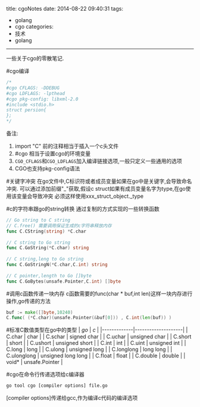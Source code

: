 title: cgoNotes
date: 2014-08-22 09:40:31
tags: 
- golang
- cgo
categories: 
- 技术
- golang
---

一些关于cgo的零散笔记.

<!-- more -->

#cgo编译
```go
/*
#cgo CFLAGS: -DDEBUG
#cgo LDFLAGS: -lpthead
#cgo pkg-config: libxml-2.0
#include <stdio.h>
struct persion{
};
*/
```
备注:

1. import "C" 前的注释相当于插入一个c头文件
2. \#cgo 相当于设置cgo的环境变量
3. `CGO_CFLAGS`和`CGO_LDFLAGS`加入编译链接选项,一般只定义一些通用的选项
4. CGO也支持pkg-config语法

#关键字冲突
在go文件中,C标识符或者成员变量如果在go中是关键字,会导致命名冲突.
可以通过添加前缀"_"获取,假设c struct如果有成员变量名字为type,在go使用该变量会导致冲突
必须这样使用xxx_struct_object._type

#c的字符串跟go的string转换
通过复制的方式实现的一些转换函数
```go
// Go string to C string
// C.free() 需要调用保证生成的c字符串释放内存
func C.CString(string) *C.char
 
// C string to Go string
func C.GoString(*C.char) string
  
// C string,leng to Go string
func C.GoStringN(*C.char,C.int) string
   
// C pointer,length to Go []byte
func C.GoBytes(unsafe.Pointer,C.int) []byte
```

#调用c函数传递一块内存
c函数需要的func(char * buf,int len)这样一块内存进行操作,go传递的方法
```go
buf := make([]byte,10240)
C.func( (*C.char)(unsafe.Pointer(&buf[0])) , C.int(len(buf)) )
```

#标准C数值类型在go中的类型
| *go*        | *c*                |
|-------------|--------------------|
| C.char      | char               |
| C.schar     | signed char        |
| C.uchar     | unsigned char      |
| C.short     | short              |
| C.ushort    | unsigned short     |
| C.int       | int                |
| C.uint      | unsigned int       |
| C.long      | long               |
| C.ulong     | unsigned long      |
| C.longlong  | long long          |
| C.ulonglong | unsigned long long |
| C.float     | float              |
| C.double    | double             |
| void*       | unsafe.Pointer     |

#cgo在命令行传递选项给c编译器
```bash
go tool cgo [compiler options] file.go
```
[compiler options]传递给gcc,作为编译c代码的编译选项




